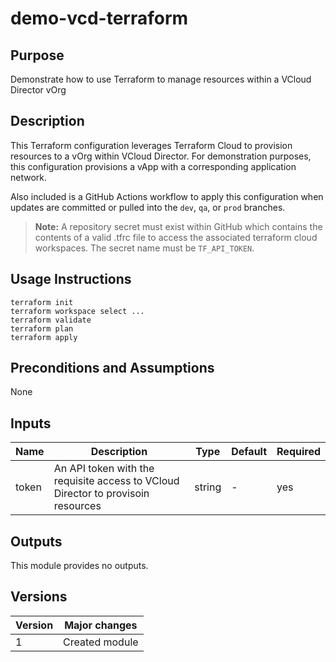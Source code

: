 # demo-vcd-terraform

## Purpose

Demonstrate how to use Terraform to manage resources within a VCloud Director vOrg

## Description

This Terraform configuration leverages Terraform Cloud to provision resources to a vOrg within VCloud Director.  For demonstration purposes, this configuration provisions a vApp with a corresponding application network.

Also included is a GitHub Actions workflow to apply this configuration when updates are committed or pulled into the `dev`, `qa`, or `prod` branches.
> **Note:** A repository secret must exist within GitHub which contains the contents of a valid .tfrc file to access the associated terraform cloud workspaces.  The secret name must be `TF_API_TOKEN`.

## Usage Instructions

```
terraform init
terraform workspace select ...
terraform validate
terraform plan
terraform apply
```

## Preconditions and Assumptions

None

## Inputs

| Name | Description | Type | Default | Required |
| ---- | ----------- | ---- | ------- | -------- |
| token | An API token with the requisite access to VCloud Director to provisoin resources | string | - | yes |

## Outputs
This module provides no outputs.

## Versions

| Version | Major changes |
| ------- | ------------- |
| 1     | Created module |
